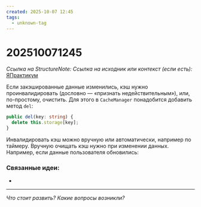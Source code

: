 ```yaml
---
created: 2025-10-07 12:45
tags:
  - unknown-tag
---
```

# 202510071245
*Ссылка на StructureNote:*
*Ссылка на исходник или контекст (если есть):* [ЯПрактикум](https://practicum.yandex.ru/trainer/backend-nodejs/lesson/c853ccd2-0bf3-4f5d-9bb9-b319db84e934/task/b04bd35c-bf4e-48f0-9512-98d11fa8c2c8/)

Если закэшированные данные изменились, кэш нужно проинвалидировать (дословно — «признать недействительным»), или, по-простому, очистить. Для этого в `CacheManager` понадобится добавить метод `del`:
```ts
public del(key: string) {
  delete this.storage[key];
}
```
Инвалидировать кэш можно вручную или автоматически, например по таймеру. Вручную очищать кэш нужно при изменении данных. Например, если данные пользователя обновились:
### Связанные идеи:
* 
---

*Что стоит развить? Какие вопросы возникли?*